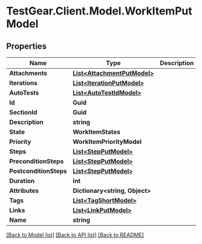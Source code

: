 # TestGear.Client.Model.WorkItemPutModel

## Properties

Name | Type | Description | Notes
------------ | ------------- | ------------- | -------------
**Attachments** | [**List&lt;AttachmentPutModel&gt;**](AttachmentPutModel.md) |  | 
**Iterations** | [**List&lt;IterationPutModel&gt;**](IterationPutModel.md) |  | [optional] 
**AutoTests** | [**List&lt;AutoTestIdModel&gt;**](AutoTestIdModel.md) |  | [optional] 
**Id** | **Guid** |  | 
**SectionId** | **Guid** |  | [optional] 
**Description** | **string** |  | [optional] 
**State** | **WorkItemStates** |  | 
**Priority** | **WorkItemPriorityModel** |  | 
**Steps** | [**List&lt;StepPutModel&gt;**](StepPutModel.md) |  | 
**PreconditionSteps** | [**List&lt;StepPutModel&gt;**](StepPutModel.md) |  | 
**PostconditionSteps** | [**List&lt;StepPutModel&gt;**](StepPutModel.md) |  | 
**Duration** | **int** |  | [optional] 
**Attributes** | **Dictionary&lt;string, Object&gt;** |  | 
**Tags** | [**List&lt;TagShortModel&gt;**](TagShortModel.md) |  | 
**Links** | [**List&lt;LinkPutModel&gt;**](LinkPutModel.md) |  | 
**Name** | **string** |  | 

[[Back to Model list]](../README.md#documentation-for-models) [[Back to API list]](../README.md#documentation-for-api-endpoints) [[Back to README]](../README.md)

